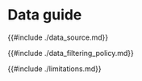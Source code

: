 # Data guide

{{#include ./data_source.md}}

{{#include ./data_filtering_policy.md}}

{{#include ./limitations.md}}
